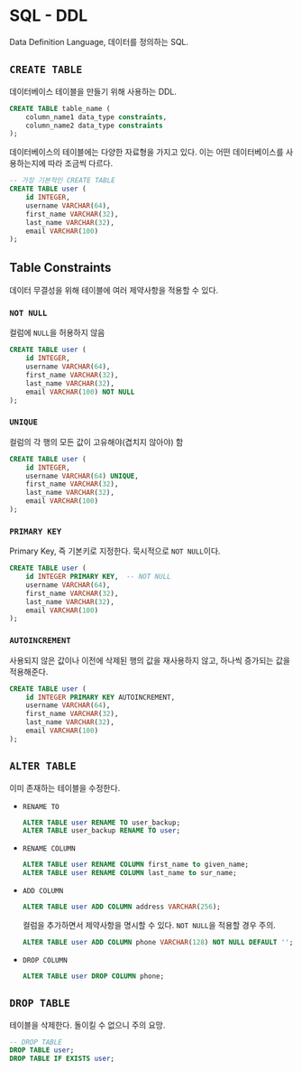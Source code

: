 # SQL - DDL

Data Definition Language, 데이터를 정의하는 SQL.

## `CREATE TABLE`

데이터베이스 테이블을 만들기 위해 사용하는 DDL.

```sql
CREATE TABLE table_name (
    column_name1 data_type constraints,
    column_name2 data_type constraints
);
```

데이터베이스의 테이블에는 다양한 자료형을 가지고 있다. 이는 어떤 데이터베이스를 사용하는지에 따라 조금씩 다르다.

```sql
-- 가장 기본적인 CREATE TABLE
CREATE TABLE user (
    id INTEGER,
    username VARCHAR(64),
    first_name VARCHAR(32),
    last_name VARCHAR(32),
    email VARCHAR(100)
);
```

## Table Constraints

데이터 무결성을 위해 테이블에 여러 제약사항을 적용할 수 있다.

### `NOT NULL`

컬럼에 `NULL`을 허용하지 않음

```sql
CREATE TABLE user (
    id INTEGER,
    username VARCHAR(64),
    first_name VARCHAR(32),
    last_name VARCHAR(32),
    email VARCHAR(100) NOT NULL
);
```

### `UNIQUE`

컬럼의 각 행의 모든 값이 고유해야(겹치지 않아야) 함

```sql
CREATE TABLE user (
    id INTEGER,
    username VARCHAR(64) UNIQUE,
    first_name VARCHAR(32),
    last_name VARCHAR(32),
    email VARCHAR(100)
);
```

### `PRIMARY KEY`

Primary Key, 즉 기본키로 지정한다. 묵시적으로 `NOT NULL`이다.

```sql
CREATE TABLE user (
    id INTEGER PRIMARY KEY,  -- NOT NULL
    username VARCHAR(64),
    first_name VARCHAR(32),
    last_name VARCHAR(32),
    email VARCHAR(100)
);
```

### `AUTOINCREMENT`

사용되지 않은 값이나 이전에 삭제된 행의 값을 재사용하지 않고, 하나씩 증가되는 값을 적용해준다.

```sql
CREATE TABLE user (
    id INTEGER PRIMARY KEY AUTOINCREMENT,
    username VARCHAR(64),
    first_name VARCHAR(32),
    last_name VARCHAR(32),
    email VARCHAR(100)
);
```

## `ALTER TABLE`

이미 존재하는 테이블을 수정한다.

- `RENAME TO`
    ```sql
    ALTER TABLE user RENAME TO user_backup;
    ALTER TABLE user_backup RENAME TO user;
    ```
- `RENAME COLUMN`
    ```sql
    ALTER TABLE user RENAME COLUMN first_name to given_name;
    ALTER TABLE user RENAME COLUMN last_name to sur_name;
    ```
- `ADD COLUMN`
    ```sql
    ALTER TABLE user ADD COLUMN address VARCHAR(256);
    ```
    컬럼을 추가하면서 제약사항을 명시할 수 있다. `NOT NULL`을 적용할 경우 주의.
    ```sql
    ALTER TABLE user ADD COLUMN phone VARCHAR(128) NOT NULL DEFAULT '';  -- DEFAULT
    ```  
- `DROP COLUMN`
    ```sql
    ALTER TABLE user DROP COLUMN phone;
    ```
  
## `DROP TABLE`

테이블을 삭제한다. 돌이킬 수 없으니 주의 요망.

```sql
-- DROP TABLE
DROP TABLE user;
DROP TABLE IF EXISTS user;
```

